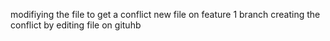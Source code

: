 modifiying the file to get a conflict 
new file on feature 1 branch
creating the conflict by editing file on gituhb


